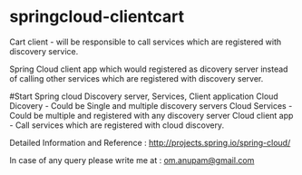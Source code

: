 # springcloud-clientcart
Cart client - will be responsible to call services which are registered with discovery service.


Spring Cloud client app which would registered as dicovery server instead of calling other services which are registered with discovery server.

#Start Spring cloud Discovery server, Services, Client application Cloud Dicovery - Could be Single and multiple discovery servers Cloud Services - Could be multiple and registered with any discovery server Cloud client app - Call services which are registered with cloud discovery.

Detailed Information and Reference : http://projects.spring.io/spring-cloud/

In case of any query please write me at : om.anupam@gmail.com
